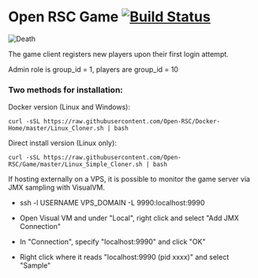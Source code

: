 # Open RSC Game [![Build Status](https://travis-ci.org/Open-RSC/Game.svg?branch=master)](https://travis-ci.org/Open-RSC/Game)

![Death](https://i.imgur.com/tzLgEwV.png)

The game client registers new players upon their first login attempt.


Admin role is group_id = 1, players are group_id = 10


### Two methods for installation:

Docker version (Linux and Windows):

    curl -sSL https://raw.githubusercontent.com/Open-RSC/Docker-Home/master/Linux_Cloner.sh | bash

Direct install version (Linux only):

    curl -sSL https://raw.githubusercontent.com/Open-RSC/Game/master/Linux_Simple_Cloner.sh | bash

If hosting externally on a VPS, it is possible to monitor the game server via JMX sampling with VisualVM.

 * ssh -l USERNAME VPS_DOMAIN -L 9990:localhost:9990

 * Open Visual VM and under "Local", right click and select "Add JMX Connection"

 * In "Connection", specify "localhost:9990" and click "OK"

 * Right click where it reads "localhost:9990 (pid xxxx)" and select "Sample"
